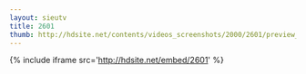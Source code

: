 ```yaml
---
layout: sieutv
title: 2601
thumb: http://hdsite.net/contents/videos_screenshots/2000/2601/preview_360p.mp4.jpg
---
```

{% include iframe src='http://hdsite.net/embed/2601' %}
 
